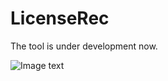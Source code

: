 # LicenseRec
The tool is under development now.

![Image text](https://github.com/osslab-pku/RecLicense/blob/a996b5e5eb89caa47114ea66d8432ffa81c8b913/frontend/src/assets/tool.png)
